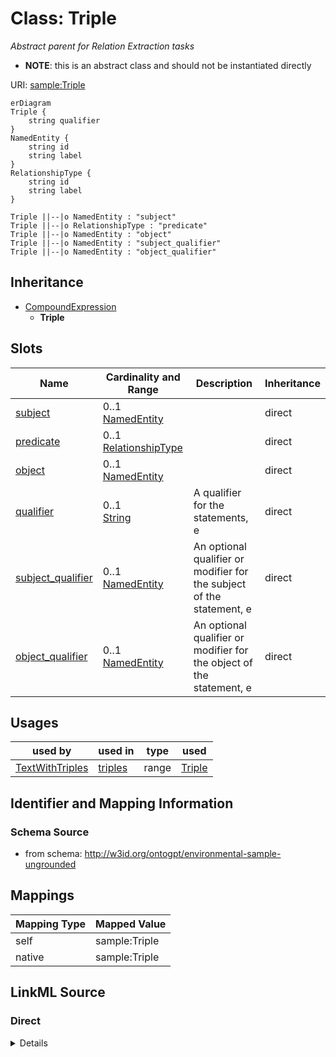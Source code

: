 

# Class: Triple


_Abstract parent for Relation Extraction tasks_




* __NOTE__: this is an abstract class and should not be instantiated directly


URI: [sample:Triple](http://w3id.org/ontogpt/environmental-sample-ungrounded/Triple)



```mermaid
erDiagram
Triple {
    string qualifier  
}
NamedEntity {
    string id  
    string label  
}
RelationshipType {
    string id  
    string label  
}

Triple ||--|o NamedEntity : "subject"
Triple ||--|o RelationshipType : "predicate"
Triple ||--|o NamedEntity : "object"
Triple ||--|o NamedEntity : "subject_qualifier"
Triple ||--|o NamedEntity : "object_qualifier"

```




## Inheritance
* [CompoundExpression](CompoundExpression.md)
    * **Triple**



## Slots

| Name | Cardinality and Range | Description | Inheritance |
| ---  | --- | --- | --- |
| [subject](subject.md) | 0..1 <br/> [NamedEntity](NamedEntity.md) |  | direct |
| [predicate](predicate.md) | 0..1 <br/> [RelationshipType](RelationshipType.md) |  | direct |
| [object](object.md) | 0..1 <br/> [NamedEntity](NamedEntity.md) |  | direct |
| [qualifier](qualifier.md) | 0..1 <br/> [String](String.md) | A qualifier for the statements, e | direct |
| [subject_qualifier](subject_qualifier.md) | 0..1 <br/> [NamedEntity](NamedEntity.md) | An optional qualifier or modifier for the subject of the statement, e | direct |
| [object_qualifier](object_qualifier.md) | 0..1 <br/> [NamedEntity](NamedEntity.md) | An optional qualifier or modifier for the object of the statement, e | direct |





## Usages

| used by | used in | type | used |
| ---  | --- | --- | --- |
| [TextWithTriples](TextWithTriples.md) | [triples](triples.md) | range | [Triple](Triple.md) |






## Identifier and Mapping Information







### Schema Source


* from schema: http://w3id.org/ontogpt/environmental-sample-ungrounded




## Mappings

| Mapping Type | Mapped Value |
| ---  | ---  |
| self | sample:Triple |
| native | sample:Triple |







## LinkML Source

<!-- TODO: investigate https://stackoverflow.com/questions/37606292/how-to-create-tabbed-code-blocks-in-mkdocs-or-sphinx -->

### Direct

<details>
```yaml
name: Triple
description: Abstract parent for Relation Extraction tasks
from_schema: http://w3id.org/ontogpt/environmental-sample-ungrounded
is_a: CompoundExpression
abstract: true
attributes:
  subject:
    name: subject
    from_schema: http://w3id.org/ontogpt/environmental-sample-ungrounded
    rank: 1000
    domain_of:
    - Triple
    range: NamedEntity
  predicate:
    name: predicate
    from_schema: http://w3id.org/ontogpt/environmental-sample-ungrounded
    rank: 1000
    domain_of:
    - Triple
    range: RelationshipType
  object:
    name: object
    from_schema: http://w3id.org/ontogpt/environmental-sample-ungrounded
    rank: 1000
    domain_of:
    - Triple
    range: NamedEntity
  qualifier:
    name: qualifier
    description: A qualifier for the statements, e.g. "NOT" for negation
    from_schema: http://w3id.org/ontogpt/environmental-sample-ungrounded
    rank: 1000
    domain_of:
    - Triple
    range: string
  subject_qualifier:
    name: subject_qualifier
    description: An optional qualifier or modifier for the subject of the statement,
      e.g. "high dose" or "intravenously administered"
    from_schema: http://w3id.org/ontogpt/environmental-sample-ungrounded
    rank: 1000
    domain_of:
    - Triple
    range: NamedEntity
  object_qualifier:
    name: object_qualifier
    description: An optional qualifier or modifier for the object of the statement,
      e.g. "severe" or "with additional complications"
    from_schema: http://w3id.org/ontogpt/environmental-sample-ungrounded
    rank: 1000
    domain_of:
    - Triple
    range: NamedEntity

```
</details>

### Induced

<details>
```yaml
name: Triple
description: Abstract parent for Relation Extraction tasks
from_schema: http://w3id.org/ontogpt/environmental-sample-ungrounded
is_a: CompoundExpression
abstract: true
attributes:
  subject:
    name: subject
    from_schema: http://w3id.org/ontogpt/environmental-sample-ungrounded
    rank: 1000
    alias: subject
    owner: Triple
    domain_of:
    - Triple
    range: NamedEntity
  predicate:
    name: predicate
    from_schema: http://w3id.org/ontogpt/environmental-sample-ungrounded
    rank: 1000
    alias: predicate
    owner: Triple
    domain_of:
    - Triple
    range: RelationshipType
  object:
    name: object
    from_schema: http://w3id.org/ontogpt/environmental-sample-ungrounded
    rank: 1000
    alias: object
    owner: Triple
    domain_of:
    - Triple
    range: NamedEntity
  qualifier:
    name: qualifier
    description: A qualifier for the statements, e.g. "NOT" for negation
    from_schema: http://w3id.org/ontogpt/environmental-sample-ungrounded
    rank: 1000
    alias: qualifier
    owner: Triple
    domain_of:
    - Triple
    range: string
  subject_qualifier:
    name: subject_qualifier
    description: An optional qualifier or modifier for the subject of the statement,
      e.g. "high dose" or "intravenously administered"
    from_schema: http://w3id.org/ontogpt/environmental-sample-ungrounded
    rank: 1000
    alias: subject_qualifier
    owner: Triple
    domain_of:
    - Triple
    range: NamedEntity
  object_qualifier:
    name: object_qualifier
    description: An optional qualifier or modifier for the object of the statement,
      e.g. "severe" or "with additional complications"
    from_schema: http://w3id.org/ontogpt/environmental-sample-ungrounded
    rank: 1000
    alias: object_qualifier
    owner: Triple
    domain_of:
    - Triple
    range: NamedEntity

```
</details>